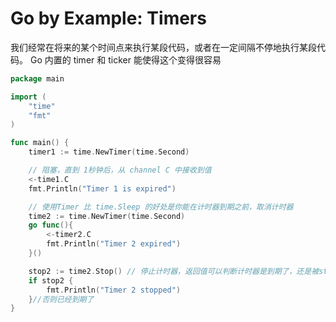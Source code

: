 # Go by Example: Timers

我们经常在将来的某个时间点来执行某段代码，或者在一定间隔不停地执行某段代码。 Go 内置的 timer 和 ticker
能使得这个变得很容易

```go
package main

import (
	"time"	
	"fmt"
)

func main() {
	timer1 := time.NewTimer(time.Second)

	// 阻塞，直到 1秒钟后，从 channel C 中接收到值
	<-time1.C
	fmt.Println("Timer 1 is expired")

	// 使用Timer 比 time.Sleep 的好处是你能在计时器到期之前，取消计时器
	time2 := time.NewTimer(time.Second)
	go func(){
		<-timer2.C
		fmt.Println("Timer 2 expired")
	}()

	stop2 := time2.Stop() // 停止计时器，返回值可以判断计时器是到期了，还是被stop了。 如果此次调用停止了timer，则返回true，如果已经到期或者已经被停止了返回 false 
	if stop2 {
		fmt.Println("Timer 2 stopped")
	}//否则已经到期了
}
```
